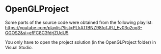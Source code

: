 # OpenGLProject
Some parts of the source code were obtained from the following playlist: https://youtube.com/playlist?list=PLlrATfBNZ98foTJPJ_Ev03o2oq3-GGOS2&si=efFC8C3fdrjZUdU5

You only have to open the project solution (in the OpenGLProject folder) in Visual Studio.

